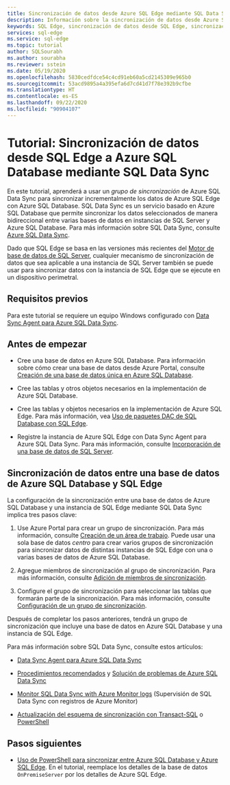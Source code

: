 ```yaml
---
title: Sincronización de datos desde Azure SQL Edge mediante SQL Data Sync
description: Información sobre la sincronización de datos desde Azure SQL Edge mediante Azure SQL Data Sync
keywords: SQL Edge, sincronización de datos desde SQL Edge, sincronización de datos de SQL Edge
services: sql-edge
ms.service: sql-edge
ms.topic: tutorial
author: SQLSourabh
ms.author: sourabha
ms.reviewer: sstein
ms.date: 05/19/2020
ms.openlocfilehash: 5830cedfdce54c4cd91eb60a5cd2145309e965b0
ms.sourcegitcommit: 53acd9895a4a395efa6d7cd41d7f78e392b9cfbe
ms.translationtype: HT
ms.contentlocale: es-ES
ms.lasthandoff: 09/22/2020
ms.locfileid: "90904107"
---
```

# <a name="tutorial-sync-data-from-sql-edge-to-azure-sql-database-by-using-sql-data-sync"></a>Tutorial: Sincronización de datos desde SQL Edge a Azure SQL Database mediante SQL Data Sync

En este tutorial, aprenderá a usar un *grupo de sincronización* de Azure SQL Data Sync para sincronizar incrementalmente los datos de Azure SQL Edge con Azure SQL Database. SQL Data Sync es un servicio basado en Azure SQL Database que permite sincronizar los datos seleccionados de manera bidireccional entre varias bases de datos en instancias de SQL Server y Azure SQL Database. Para más información sobre SQL Data Sync, consulte [Azure SQL Data Sync](../azure-sql/database/sql-data-sync-data-sql-server-sql-database.md).

Dado que SQL Edge se basa en las versiones más recientes del [Motor de base de datos de SQL Server](/sql/sql-server/sql-server-technical-documentation/), cualquier mecanismo de sincronización de datos que sea aplicable a una instancia de SQL Server también se puede usar para sincronizar datos con la instancia de SQL Edge que se ejecute en un dispositivo perimetral.

## <a name="prerequisites"></a>Requisitos previos

Para este tutorial se requiere un equipo Windows configurado con [Data Sync Agent para Azure SQL Data Sync](../azure-sql/database/sql-data-sync-agent-overview.md).

## <a name="before-you-begin"></a>Antes de empezar

* Cree una base de datos en Azure SQL Database. Para información sobre cómo crear una base de datos desde Azure Portal, consulte [Creación de una base de datos única en Azure SQL Database](../azure-sql/database/single-database-create-quickstart.md?tabs=azure-portal).

* Cree las tablas y otros objetos necesarios en la implementación de Azure SQL Database.

* Cree las tablas y objetos necesarios en la implementación de Azure SQL Edge. Para más información, vea [Uso de paquetes DAC de SQL Database con SQL Edge](deploy-dacpac.md).

* Registre la instancia de Azure SQL Edge con Data Sync Agent para Azure SQL Data Sync. Para más información, consulte [Incorporación de una base de datos de SQL Server](../azure-sql/database/sql-data-sync-sql-server-configure.md#add-on-prem).

## <a name="sync-data-between-a-database-in-azure-sql-database-and-sql-edge"></a>Sincronización de datos entre una base de datos de Azure SQL Database y SQL Edge

La configuración de la sincronización entre una base de datos de Azure SQL Database y una instancia de SQL Edge mediante SQL Data Sync implica tres pasos clave:  


1. Use Azure Portal para crear un grupo de sincronización. Para más información, consulte [Creación de un área de trabajo](../azure-sql/database/sql-data-sync-sql-server-configure.md#create-sync-group). Puede usar una sola base de datos *centro* para crear varios grupos de sincronización para sincronizar datos de distintas instancias de SQL Edge con una o varias bases de datos de Azure SQL Database. 

2. Agregue miembros de sincronización al grupo de sincronización. Para más información, consulte [Adición de miembros de sincronización](../azure-sql/database/sql-data-sync-sql-server-configure.md#add-sync-members).

3. Configure el grupo de sincronización para seleccionar las tablas que formarán parte de la sincronización. Para más información, consulte [Configuración de un grupo de sincronización](../azure-sql/database/sql-data-sync-sql-server-configure.md#add-sync-members).

Después de completar los pasos anteriores, tendrá un grupo de sincronización que incluye una base de datos en Azure SQL Database y una instancia de SQL Edge.

Para más información sobre SQL Data Sync, consulte estos artículos:

* [Data Sync Agent para Azure SQL Data Sync](../azure-sql/database/sql-data-sync-agent-overview.md)

* [Procedimientos recomendados](../azure-sql/database/sql-data-sync-best-practices.md) y [Solución de problemas de Azure SQL Data Sync](../azure-sql/database/sql-data-sync-troubleshoot.md)

* [Monitor SQL Data Sync with Azure Monitor logs](../azure-sql/database/sql-data-sync-monitor-sync.md) (Supervisión de SQL Data Sync con registros de Azure Monitor)

* [Actualización del esquema de sincronización con Transact-SQL](../azure-sql/database/sql-data-sync-update-sync-schema.md) o [PowerShell](../azure-sql/database/scripts/update-sync-schema-in-sync-group.md)

## <a name="next-steps"></a>Pasos siguientes


* [Uso de PowerShell para sincronizar entre Azure SQL Database y Azure SQL Edge](../azure-sql/database/scripts/sql-data-sync-sync-data-between-azure-onprem.md). En el tutorial, reemplace los detalles de la base de datos `OnPremiseServer` por los detalles de Azure SQL Edge.
